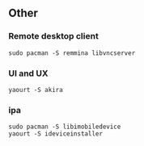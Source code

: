## Other

### Remote desktop client

```
sudo pacman -S remmina libvncserver
```

### UI and UX

```
yaourt -S akira
```

### ipa

```
sudo pacman -S libimobiledevice
yaourt -S ideviceinstaller
```
